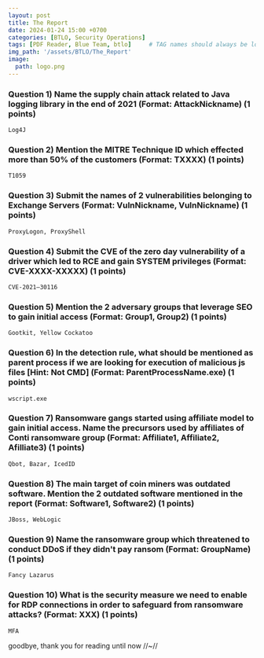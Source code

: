 ```yaml
---
layout: post
title: The Report 
date: 2024-01-24 15:00 +0700
categories: [BTLO, Security Operations]
tags: [PDF Reader, Blue Team, btlo]     # TAG names should always be lowercase
img_path: '/assets/BTLO/The_Report'
image: 
  path: logo.png
--- 
```


### Question 1) Name the supply chain attack related to Java logging library in the end of 2021 (Format: AttackNickname) (1 points)

`Log4J`

### Question 2) Mention the MITRE Technique ID which effected more than 50% of the customers (Format: TXXXX) (1 points)

`T1059`

### Question 3) Submit the names of 2 vulnerabilities belonging to Exchange Servers (Format: VulnNickname, VulnNickname) (1 points)

`ProxyLogon, ProxyShell`

### Question 4) Submit the CVE of the zero day vulnerability of a driver which led to RCE and gain SYSTEM privileges (Format: CVE-XXXX-XXXXX) (1 points)

`CVE-2021–30116`

### Question 5) Mention the 2 adversary groups that leverage SEO to gain initial access (Format: Group1, Group2) (1 points)

`Gootkit, Yellow Cockatoo`

### Question 6) In the detection rule, what should be mentioned as parent process if we are looking for execution of malicious js files [Hint: Not CMD] (Format: ParentProcessName.exe) (1 points)

`wscript.exe`

### Question 7) Ransomware gangs started using affiliate model to gain initial access. Name the precursors used by affiliates of Conti ransomware group (Format: Affiliate1, Affiliate2, Afilliate3) (1 points)

`Qbot, Bazar, IcedID`

### Question 8) The main target of coin miners was outdated software. Mention the 2 outdated software mentioned in the report (Format: Software1, Software2) (1 points)

`JBoss, WebLogic`

### Question 9) Name the ransomware group which threatened to conduct DDoS if they didn't pay ransom (Format: GroupName) (1 points)

`Fancy Lazarus`

### Question 10) What is the security measure we need to enable for RDP connections in order to safeguard from ransomware attacks? (Format: XXX) (1 points)

`MFA` 

goodbye, thank you for reading until now //~//


